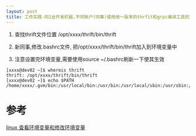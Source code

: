```yaml
---
layout: post
title: 工作实践-同1台开发机器,不同账户(同事)使用统一版本的thrfit和grpc编译工具的方法
---
```


1. 查找thrift文件位置
/opt/xxxx/thrift/bin/thrift

2. 新同事,修改.bashrc文件, 把/opt/xxxx/thrift/bin/thrift加入到环境变量中

3. 注意设置完环境变量,需要使用source ~/.bashrc刷新一下使其生效

```
[xxxx@dev02 ~]$ whereis thrift
thrift: /opt/xxxx/thrift/bin/thrift
[xxxx@dev02 ~]$ echo $PATH
/home/xxxx/.gvm/bin:/usr/local/bin:/usr/bin:/usr/local/sbin:/usr/sbin:/home/xxxx/.local/bin:/home/xxxx/bin:/opt/xxxx/go1.13/bin:/opt/xxxx/thrift/bin
```

# 参考
[linux 查看环境变量和修改环境变量](https://blog.csdn.net/w6028819321/article/details/21600423)